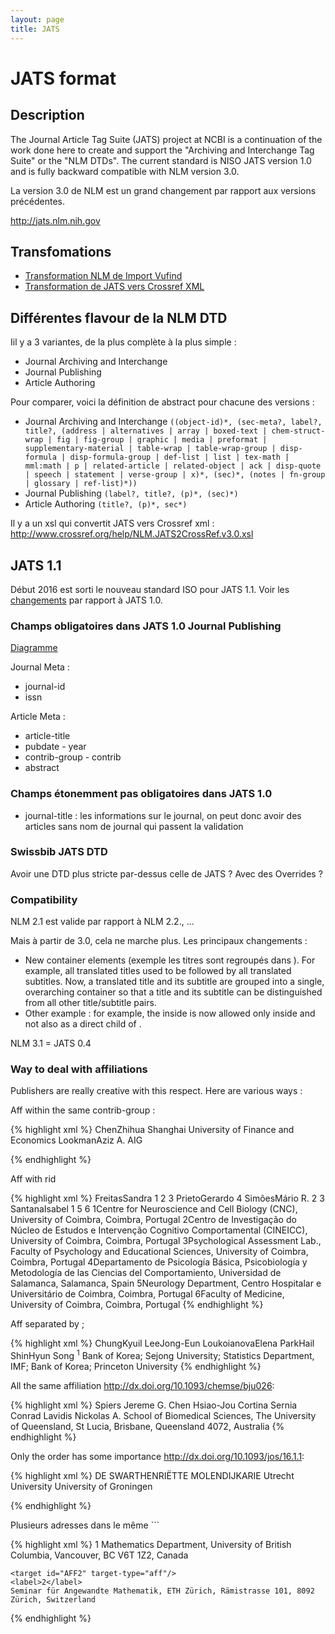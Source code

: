 ```yaml
---
layout: page
title: JATS
---
```

# JATS format

## Description

The Journal Article Tag Suite (JATS) project at NCBI is a continuation of the work done here to create and support the "Archiving and Interchange Tag Suite" or the "NLM DTDs". The current standard is NISO JATS version 1.0 and is fully backward compatible with NLM version 3.0.

La version 3.0 de NLM est un grand changement par rapport aux versions précédentes.

<http://jats.nlm.nih.gov>

## Transfomations

 * [Transformation NLM de Import Vufind](https://github.com/vufind-org/vufind/blob/master/import/xsl/nlm_ojs.xsl)
 * [Transformation de JATS vers Crossref XML](http://help.crossref.org/nlm-to-crossref-conversion)

## Différentes flavour de la NLM DTD

Iil y a 3 variantes, de la plus complète à la plus simple :
 * Journal Archiving and Interchange
 * Journal Publishing
 * Article Authoring

Pour comparer, voici la définition de abstract pour chacune des versions :

* Journal Archiving and Interchange `((object-id)*, (sec-meta?, label?, title?, (address | alternatives | array | boxed-text | chem-struct-wrap | fig | fig-group | graphic | media | preformat | supplementary-material | table-wrap | table-wrap-group | disp-formula | disp-formula-group | def-list | list | tex-math | mml:math | p | related-article | related-object | ack | disp-quote | speech | statement | verse-group | x)*, (sec)*, (notes | fn-group | glossary | ref-list)*))`
* Journal Publishing `(label?, title?, (p)*, (sec)*)`
* Article Authoring `(title?, (p)*, sec*)`

Il y a un xsl qui convertit JATS vers Crossref xml : <http://www.crossref.org/help/NLM.JATS2CrossRef.v3.0.xsl>

## JATS 1.1

Début 2016 est sorti le nouveau standard ISO pour JATS 1.1. Voir les [changements](http://www.niso.org/apps/group_public/download.php/14543/JATS-SC-Recommendations-1.1.pdf) par rapport à JATS 1.0.

### Champs obligatoires dans JATS 1.0 Journal Publishing

[Diagramme](http://jats.nlm.nih.gov/publishing/tag-library/1.0/n-hqa2.html)

Journal Meta :

 * journal-id
 * issn

Article Meta :

* article-title
* pubdate - year
* contrib-group - contrib
* abstract

### Champs étonemment pas obligatoires dans JATS 1.0

 * journal-title : les informations sur le journal, on peut donc avoir des articles sans nom de journal qui passent la validation

### Swissbib JATS DTD

Avoir une DTD plus stricte par-dessus celle de JATS ? Avec des Overrides ?

### Compatibility

NLM 2.1 est valide par rapport à NLM 2.2., ...

Mais à partir de 3.0, cela ne marche plus. Les principaux changements :

 * New container elements (exemple les titres sont regroupés dans <title-group>). For example, all translated titles used to be followed by all translated subtitles. Now, a translated title and its subtitle are grouped into a single, overarching container so that a title and its subtitle can be distinguished from all other title/subtitle pairs.
 * Other example : for example, the <copyright-statement> inside <article-meta> is now allowed only inside <permissions> and not also as a direct child of <article-meta>.

NLM 3.1 = JATS 0.4


### Way to deal with affiliations

Publishers are really creative with this respect. Here are various ways :

Aff within the same contrib-group :

{% highlight xml %}
<contrib-group>
<contrib contrib-type="author" corresp="yes" xlink:type="simple">
<name name-style="western"><surname>Chen</surname><given-names>Zhihua</given-names></name>
</contrib>
<aff>Shanghai University of Finance and Economics</aff>
</contrib-group>
<contrib-group>
<contrib contrib-type="author" xlink:type="simple">
<name name-style="western"><surname>Lookman</surname><given-names>Aziz A.</given-names></name>
</contrib>
<aff>AIG</aff>
</contrib-group>

{% endhighlight %}

Aff with rid

{% highlight xml %}
<contrib-group>
<contrib contrib-type="author" xlink:type="simple">
<name name-style="western"><surname>Freitas</surname><given-names>Sandra</given-names></name>
<xref ref-type="aff" rid="af1">1</xref>
<xref ref-type="aff" rid="af2">2</xref>
<xref ref-type="aff" rid="af3">3</xref>
</contrib>
<contrib contrib-type="author" xlink:type="simple">
<name name-style="western"><surname>Prieto</surname><given-names>Gerardo</given-names></name>
<xref ref-type="aff" rid="af4">4</xref>
</contrib>
<contrib contrib-type="author" xlink:type="simple">
<name name-style="western"><surname>Simões</surname><given-names>Mário R.</given-names></name>
<xref ref-type="aff" rid="af2">2</xref>
<xref ref-type="aff" rid="af3">3</xref>
</contrib>
<contrib contrib-type="author" xlink:type="simple">
<name name-style="western"><surname>Santana</surname><given-names>Isabel</given-names></name>
<xref ref-type="aff" rid="af1">1</xref>
<xref ref-type="aff" rid="af5">5</xref>
<xref ref-type="aff" rid="af6">6</xref>
</contrib>
<aff id="af1"><label>1</label><addr-line>Centre for Neuroscience and Cell Biology (CNC)</addr-line>, <institution xlink:type="simple">University of Coimbra</institution>, <addr-line>Coimbra</addr-line>, <country>Portugal</country></aff>
<aff id="af2"><label>2</label><institution xlink:type="simple">Centro de Investigação do Núcleo de Estudos e Intervenção Cognitivo Comportamental (CINEICC)</institution>, <institution xlink:type="simple">University of Coimbra</institution>, <addr-line>Coimbra</addr-line>, <country>Portugal</country></aff>
<aff id="af3"><label>3</label><addr-line>Psychological Assessment Lab., Faculty of Psychology and Educational Sciences</addr-line>, <institution xlink:type="simple">University of Coimbra</institution>, <addr-line>Coimbra</addr-line>, <country>Portugal</country></aff>
<aff id="af4"><label>4</label><addr-line>Departamento de Psicología Básica, Psicobiología y Metodología de las Ciencias del Comportamiento</addr-line>, <institution xlink:type="simple">Universidad de Salamanca</institution>, <addr-line>Salamanca</addr-line>, <country>Spain</country></aff>
<aff id="af5"><label>5</label><addr-line>Neurology Department</addr-line>, <institution xlink:type="simple">Centro Hospitalar e Universitário de Coimbra</institution>, <addr-line>Coimbra</addr-line>, <country>Portugal</country></aff>
<aff id="af6"><label>6</label><addr-line>Faculty of Medicine</addr-line>, <institution xlink:type="simple">University of Coimbra</institution>, <addr-line>Coimbra</addr-line>, <country>Portugal</country></aff>
</contrib-group>
{% endhighlight %}

Aff separated by ;

{% highlight xml %}
<contrib-group>
<contrib contrib-type="author" corresp="yes" xlink:type="simple">
<name name-style="western"><surname>Chung</surname><given-names>Kyuil</given-names></name>
</contrib>
<contrib contrib-type="author" xlink:type="simple">
<name name-style="western"><surname>Lee</surname><given-names>Jong-Eun</given-names></name>
</contrib>
<contrib contrib-type="author" xlink:type="simple">
<name name-style="western"><surname>Loukoianova</surname><given-names>Elena</given-names></name>
</contrib>
<contrib contrib-type="author" xlink:type="simple">
<name name-style="western"><surname>Park</surname><given-names>Hail</given-names></name>
</contrib>
<contrib contrib-type="author" xlink:type="simple">
<name name-style="western"><surname>Shin</surname><given-names>Hyun Song</given-names></name>
<xref ref-type="fn" rid="eiv002-FN1"><sup>1</sup></xref>
</contrib>
<aff>Bank of Korea; Sejong University; Statistics Department, IMF; Bank of Korea; Princeton University</aff>
</contrib-group>
{% endhighlight %}

All the same affiliation <http://dx.doi.org/10.1093/chemse/bju026>:

{% highlight xml %}
<contrib-group>
<contrib contrib-type="author" corresp="no" xlink:type="simple">
<name name-style="western">
<surname>Spiers</surname>
<given-names>Jereme G.</given-names>
</name>
</contrib>
<contrib contrib-type="author" corresp="no" xlink:type="simple">
<name name-style="western">
<surname>Chen</surname>
<given-names>Hsiao-Jou Cortina</given-names>
</name>
</contrib>
<contrib contrib-type="author" corresp="no" xlink:type="simple">
<name name-style="western">
<surname>Sernia</surname>
<given-names>Conrad</given-names>
</name>
</contrib>
<contrib contrib-type="author" corresp="yes" xlink:type="simple">
<name name-style="western">
<surname>Lavidis</surname>
<given-names>Nickolas A.</given-names>
</name>
</contrib>
<aff id="AF0001">
<institution xlink:type="simple">School of Biomedical Sciences, The University of Queensland</institution>, <addr-line>St Lucia</addr-line>, <addr-line>Brisbane, Queensland 4072</addr-line>, <country>Australia </country>
</aff>
</contrib-group>
{% endhighlight %}

Only the order has some importance <http://dx.doi.org/10.1093/jos/16.1.1>:

{% highlight xml %}
<contrib-group>
    <contrib contrib-type="author" xlink:type="simple">
        <name name-style="western"><surname>DE SWART</surname><given-names>HENRIËTTE</given-names></name>
    </contrib>
    <contrib contrib-type="author" xlink:type="simple">
        <name name-style="western"><surname>MOLENDIJK</surname><given-names>ARIE</given-names></name>
    </contrib>
    <aff><institution xlink:type="simple">Utrecht University</institution></aff>
    <aff><institution xlink:type="simple">University of Groningen</institution></aff>
</contrib-group>

{% endhighlight %}

Plusieurs adresses dans le même `<aff>``

{% highlight xml %}
<aff>
    <target id="AFF1" target-type="aff"/>
    <label>1</label>
    Mathematics Department, University of British Columbia, Vancouver, BC V6T 1Z2, Canada
      
    <target id="AFF2" target-type="aff"/>
    <label>2</label>
    Seminar für Angewandte Mathematik, ETH Zürich, Rämistrasse 101, 8092 Zürich, Switzerland
</aff>
{% endhighlight %}
